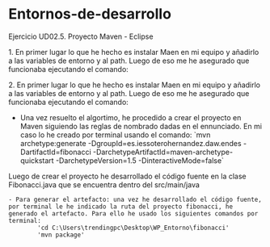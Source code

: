 # Entornos-de-desarrollo
Ejercicio UD02.5. Proyecto Maven - Eclipse

<p>
1. En primer lugar lo que he hecho es instalar Maen en mi equipo y añadirlo a las variables de entorno y al path. Luego de eso me he asegurado que funcionaba ejecutando el comando:
</p> 

<p>2. En primer lugar lo que he hecho es instalar Maen en mi equipo y añadirlo a las variables de entorno y al path. Luego de eso me he asegurado que funcionaba ejecutando el comando:</p>

<ul>
<li>Una vez resuelto el algortimo, he procedido a crear el proyecto en Maven siguiendo las reglas de nombrado dadas en el ennunciado. En mi caso lo he creado por terminal usando el comando:
`mvn archetype:generate -DgroupId=es.iessoterohernandez.daw.endes -DartifactId=fibonacci -DarchetypeArtifactId=maven-archetype-quickstart -DarchetypeVersion=1.5 -DinteractiveMode=false`
</li>
</ul>
		Luego de crear el proyecto he desarrollado el código fuente en la clase Fibonacci.java que se encuentra dentro del src/main/java

	- Para generar el artefacto: una vez he desarrollado el código fuente, por terminal le he indicado la ruta del proyecto fibonacci, he generado el artefacto. Para ello he usado los siguientes comandos por terminal:
			'cd C:\Users\trendingpc\Desktop\WP_Entorno\fibonacci'
			'mvn package'



